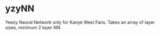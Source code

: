 # yzyNN
Yeezy Neural Network only for Kanye West Fans. Takes an array of layer sizes, minimum 2 layer NN.
